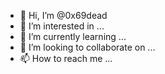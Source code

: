 - 👋 Hi, I’m @0x69dead
- 👀 I’m interested in ...
- 🌱 I’m currently learning ...
- 💞️ I’m looking to collaborate on ...
- 📫 How to reach me ...

<!---
0x69dead/0x69dead is a ✨ special ✨ repository because its `README.md` (this file) appears on your GitHub profile.
You can click the Preview link to take a look at your changes.
--->

